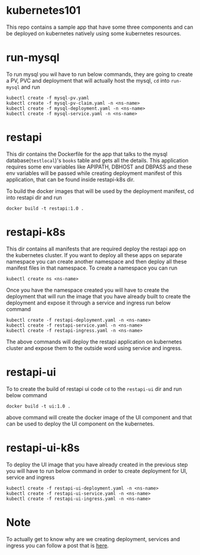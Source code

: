 # kubernetes101
This repo contains a sample app that have some three components and can be deployed on kubernetes natively using some kubernetes resources.

# run-mysql
To run mysql you wil have to run below commands, they are going to create a PV, PVC and deployment that will actually host the mysql, `cd` into `run-mysql` and run 
```
kubectl create -f mysql-pv.yaml
kubectl create -f mysql-pv-claim.yaml -n <ns-name>
kubectl create -f mysql-deployment.yaml -n <ns-name>
kubectl create -f mysql-service.yaml -n <ns-name>
```

# restapi
This dir contains the Dockerfile for the app that talks to the mysql database(`testlocal`)'s `books` table and gets all the  details. This application requires 
some env variables like APIPATH, DBHOST and DBPASS and these env variables will be passed while creating deployment manifest of this application, that can be 
found inside restapi-k8s dir.

To build the docker images that will be used by the deployment manifest, cd into restapi dir and run 
```
docker build -t restapi:1.0 .
```


# restapi-k8s
This dir contains all manifests that are required deploy the restapi app on the kubernetes cluster. If you want to deploy all these apps on separate namespace 
you can create another namespace and then deploy all these manifest files in that namespace. To create a namespace you can run 
```
kubectl create ns <ns-name>
```
Once you have the namespace created you will have to create the deployment that will run the image that you have already built to create the deployment and expose it through a service and ingress run below command
```
kubectl create -f restapi-deployment.yaml -n <ns-name>
kubectl create -f restapi-service.yaml -n <ns-name>
kubectl create -f restapi-ingress.yaml -n <ns-name>
```
The above commands will deploy the restapi application on kubernetes cluster and expose them to the outside word using service and ingress.

# restapi-ui
To to create the build of restapi ui code `cd` to the `restapi-ui` dir and run below command 
```
docker build -t ui:1.0 .
```
above command will create the docker image of the UI component and that can be used to deploy the UI component on the kubernetes.

# restapi-ui-k8s
To deploy the UI image that you have already created in the previous step you will have to run below command in order to create deployment for UI, service and ingress
```
kubectl create -f restapi-ui-deployment.yaml -n <ns-name>
kubectl create -f restapi-ui-service.yaml -n <ns-name>
kubectl create -f restapi-ui-ingress.yaml -n <ns-name>
```

# Note
To actually get to know why are we creating deployment, services and ingress you can follow a post that is [here](https://medium.com/@viveksinghggits/hello-world-of-kubernetes-part-1-d1153fc2fc37).
